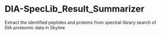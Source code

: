 # DIA-SpecLib_Result_Summarizer
Extract the identified peptides and proteins from spectral library search of DIA proteomic data in Skyline
